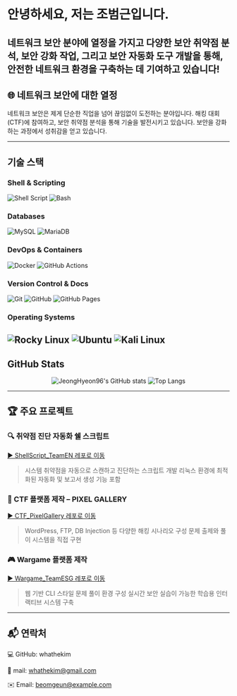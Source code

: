# 안녕하세요, 저는 조범근입니다.
## 네트워크 보안 분야에 열정을 가지고 다양한 보안 취약점 분석, 보안 강화 작업, 그리고 보안 자동화 도구 개발을 통해, 안전한 네트워크 환경을 구축하는 데 기여하고 있습니다!

## 🌐 네트워크 보안에 대한 열정
네트워크 보안은 제게 단순한 직업을 넘어 끊임없이 도전하는 분야입니다. 해킹 대회(CTF)에 참여하고, 보안 취약점 분석을 통해 기술을 발전시키고 있습니다. 보안을 강화하는 과정에서 성취감을 얻고 있습니다.

---

## 기술 스택
### Shell & Scripting
![Shell Script](https://img.shields.io/badge/-Shell%20Script-121011?style=for-the-badge&logo=gnubash&logoColor=white)
![Bash](https://img.shields.io/badge/-Bash-4EAA25?style=for-the-badge&logo=gnubash&logoColor=white)
### Databases
![MySQL](https://img.shields.io/badge/-MySQL-005C84?style=for-the-badge&logo=mysql&logoColor=white)
![MariaDB](https://img.shields.io/badge/-MariaDB-003545?style=for-the-badge&logo=mariadb&logoColor=white)
### DevOps & Containers
![Docker](https://img.shields.io/badge/-Docker-2496ED?style=for-the-badge&logo=docker&logoColor=white)
![GitHub Actions](https://img.shields.io/badge/-GitHub%20Actions-2088FF?style=for-the-badge&logo=githubactions&logoColor=white)
### Version Control & Docs
![Git](https://img.shields.io/badge/-Git-F05032?style=for-the-badge&logo=git&logoColor=white)
![GitHub](https://img.shields.io/badge/-GitHub-181717?style=for-the-badge&logo=github&logoColor=white)
![GitHub Pages](https://img.shields.io/badge/-GitHub%20Pages-121011?style=for-the-badge&logo=githubpages&logoColor=white)
### Operating Systems
![Rocky Linux](https://img.shields.io/badge/-Rocky%20Linux-10B981?style=for-the-badge&logo=rockylinux&logoColor=white)
![Ubuntu](https://img.shields.io/badge/-Ubuntu-E95420?style=for-the-badge&logo=ubuntu&logoColor=white)
![Kali Linux](https://img.shields.io/badge/-Kali%20Linux-557C94?style=for-the-badge&logo=kalilinux&logoColor=white)
---
## GitHub Stats
<p align="center">
  <img src="https://github-readme-stats.vercel.app/api?username=whathekim&show_icons=true&theme=tokyonight" alt="JeongHyeon96's GitHub stats" />
  <img src="https://github-readme-stats.vercel.app/api/top-langs/?username=whathekim&layout=compact&theme=tokyonight" alt="Top Langs" />
</p>

---

## 🏆 주요 프로젝트



### 🔍 취약점 진단 자동화 쉘 스크립트
[▶ ShellScript_TeamEN 레포로 이동](https://github.com/whathekim/ShellScript_TeamEN)
> 시스템 취약점을 자동으로 스캔하고 진단하는 스크립트 개발
> 리눅스 환경에 최적화된 자동화 및 보고서 생성 기능 포함


### 🎨 CTF 플랫폼 제작 – PIXEL GALLERY
[▶ CTF_PixelGallery 레포로 이동](https://github.com/whathekim/CTF_PixelGallery)
> WordPress, FTP, DB Injection 등 다양한 해킹 시나리오 구성
> 문제 출제와 풀이 시스템을 직접 구현


### 🎮 Wargame 플랫폼 제작
[▶ Wargame_TeamESG 레포로 이동](https://github.com/whathekim/Wargame_TeamESG)
> 웹 기반 CLI 스타일 문제 풀이 환경 구성
> 실시간 보안 실습이 가능한 학습용 인터랙티브 시스템 구축


---

## 📬 연락처
💻 GitHub: whathekim

💌 mail: whathekim@gmail.com

✉️ Email: beomgeun@example.com
